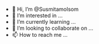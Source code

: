 - 👋 Hi, I’m @Susmitamolsom
- 👀 I’m interested in ...
- 🌱 I’m currently learning ...
- 💞️ I’m looking to collaborate on ...
- 📫 How to reach me ...

<!---
Susmitamolsom/Susmitamolsom is a ✨ special ✨ repository because its `README.md` (this file) appears on your GitHub profile.
You can click the Preview link to take a look at your changes.
--->
